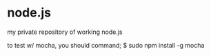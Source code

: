 node.js
=======

my private repository of working node.js

to test w/ mocha, you should command;
$ sudo npm install -g mocha
